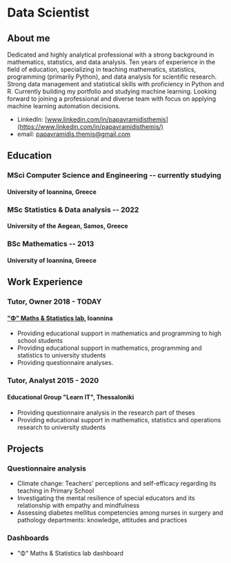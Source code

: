 # Data Scientist

## About me
Dedicated and highly analytical professional with a strong background in mathematics, statistics, and data analysis. Ten years of experience in the field of education, specializing in teaching mathematics, statistics, programming (primarily Python), and data analysis for scientific research. Strong data management and statistical skills with proficiency in Python and R. Currently building my portfolio and studying machine learning. Looking forward to joining a professional and diverse team with focus on applying machine learning automation decisions.
* LinkedIn: [www.linkedin.com/in/papavramidisthemis](https://www.linkedin.com/in/papavramidisthemis/)
* email: [papavramidis.themis@gmail.com](mailto:papavramidis.themis@gmail.com)

## Education
### MSci Computer Science and Engineering -- currently studying
#### University of Ioannina, Greece
### MSc Statistics & Data analysis -- 2022
#### University of the Aegean, Samos, Greece
### BSc Mathematics -- 2013
#### University of Ioannina, Greece

## Work Experience
### Tutor, Owner 2018 - TODAY
#### ["Φ" Maths & Statistics lab](https://phi.edu.gr/), Ioannina
* Providing educational support in mathematics and programming to high school students
* Providing educational support in mathematics, programming and statistics to university students
* Providing questionnaire analyses.
### Tutor, Analyst 2015 - 2020
#### Educational Group "Learn IT", Thessaloniki
* Providing questionnaire analysis in the research part of theses
* Providing educational support in mathematics, statistics and operations research to university students

## Projects
### Questionnaire analysis
* Climate change: Teachers' perceptions and self-efficacy regarding its teaching in Primary School
* Investigating the mental resilience of special educators and its relationship with empathy and mindfulness
* Assessing diabetes mellitus competencies among nurses in surgery and pathology departments: knowledge, attitudes and practices
### Dashboards
* "Φ" Maths & Statistics lab dashboard
